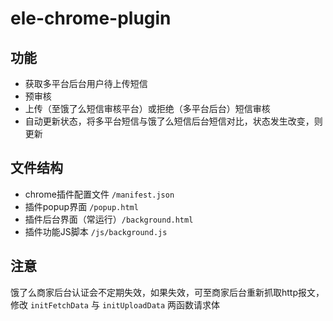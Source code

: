 # ele-chrome-plugin

## 功能
- 获取多平台后台用户待上传短信
- 预审核
- 上传（至饿了么短信审核平台）或拒绝（多平台后台）短信审核
- 自动更新状态，将多平台短信与饿了么短信后台短信对比，状态发生改变，则更新

## 文件结构
- chrome插件配置文件 `/manifest.json`
- 插件popup界面 `/popup.html`
- 插件后台界面（常运行）`/background.html`
- 插件功能JS脚本 `/js/background.js`

## 注意
饿了么商家后台认证会不定期失效，如果失效，可至商家后台重新抓取http报文，修改 `initFetchData` 与 `initUploadData` 两函数请求体
